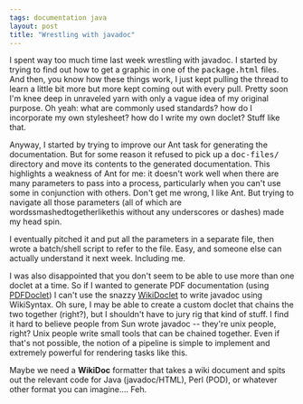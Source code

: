 ```yaml
---
tags: documentation java
layout: post
title: "Wrestling with javadoc"
---
```




I spent way too much time last week wrestling with javadoc. I started by trying to find out how to get a graphic in one of the <tt>package.html</tt> files. And then, you know how these things work, I just kept pulling the thread to learn a little bit more but more kept coming out with every pull. Pretty soon I'm knee deep in unraveled yarn with only a vague idea of my original purpose. Oh yeah: what are commonly used standards? how do I incorporate my own stylesheet? how do I write my own doclet? Stuff like that.

<p>Anyway, I started by trying to improve our Ant task for generating the documentation. But for some reason it refused to pick up a <tt>doc-files/</tt> directory and move its contents to the generated documentation. This highlights a weakness of Ant for me: it doesn't work well when there are many parameters to pass into a process, particularly when you can't use some in conjunction with others. Don't get me wrong, I like Ant. But trying to navigate all those parameters (all of which are wordssmashedtogetherlikethis without any underscores or dashes) made my head spin.</p>

<p>I eventually pitched it and put all the parameters in a separate file, then wrote a batch/shell script to refer to the file. Easy, and someone else can actually understand it next week. Including me.</p>

<p>I was also disappointed that you don't seem to be able to use more than one doclet at a time. So if I wanted to generate PDF documentation (using <a href="http://pdfdoclet.sourceforge.net/">PDFDoclet</a>) I can't use the snazzy <a href="http://www.jhorman.org/wikidoclet/">WikiDoclet</a> to write javadoc using WikiSyntax. Oh sure, I may be able to create a custom doclet that chains the two together (right?), but I shouldn't have to jury rig that kind of stuff. I find it hard to believe people from Sun wrote javadoc -- they're unix people, right? Unix people write small tools that can be chained together. Even if that's not possible, the notion of a pipeline is simple to implement and extremely powerful for rendering tasks like this.</p>

<p>Maybe we need a <b>WikiDoc</b> formatter that takes a wiki document and spits out the relevant code for Java (javadoc/HTML), Perl (POD), or whatever other format you can imagine.... Feh.</p>


